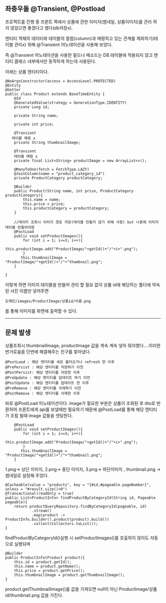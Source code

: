 ## 좌충우돌 @Transient, @Postload 

프로젝트를 진행 중 프론트 쪽에서 상품에 관한 이미지(썸네일, 상품이미지)를 관리 하지 않았으면 좋겠다고 했다(db저장x).

엔티티 객체의 데이터와 테이블의 컬럼(column)과 매핑하고 있는 관계를 제외하기(테이블 관리x) 위해 @Transient 어노테이션을 사용해 보았다.

즉 @Transient 어노테이션을 사용한 필드나 메소드는 DB 테이블에 적용되지 않고  엔티티 클래스 내부에서만 동작하게 하는데 사용된다.

아래는 상품 엔티티이다.

    @NoArgsConstructor(access = AccessLevel.PROTECTED)
    @Entity
    @Getter
    public class Product extends BaseTimeEntity {
        @Id
        @GeneratedValue(strategy = GenerationType.IDENTITY)
        private Long id;
    
        private String name;

        private int price;

        @Transient
       테이블 매핑 x
        private String thumbnailImage;

        @Transient
        테이블 매핑 x
        private final List<String> productImage = new ArrayList<>();

        @ManyToOne(fetch = FetchType.LAZY)
        @JoinColumn(name = "product_category_id")
        private ProductCategory productCategory;

        @Builder
        public Product(String name, int price, ProductCategory productCategory){
            this.name = name;
            this.price = price;
            this.productCategory = productCategory;
        }

        //데이터 조회시 이미지 경로 저장(테이블 만들지 않기 위해 사용) but 나중에 이미지 테이블 만들어야함
        @PostLoad
        public void setProductImages(){
            for (int i = 1; i<=3; i++){
                this.productImage.add("ProductImage/"+getId()+"/"+i+".png");
            }
           this.thumbnailImage = "ProductImage/"+getId()+"/"+"thumbnail.png";
        }

    }

이렇게 하면 이미지 테이블을 만들어 관리 할 필요 없이 상품 id에 해당하는 폴더에 약속된 사진 이름만 넣어주면 

    도메인/images/ProductImage/상품id/이름.png 
    
를 통해 이미지를 화면에 출력할 수 있다.

---

## 문제 발생

상품조회시 thumbnailImage, productImage 값을 계속 계속 넣어 줘야했다....이러한 번거로움을 단번에 해결해주는 친구를 찾아냈다.

    @PostLoad : 해당 엔티티를 새로 불러오거나 refresh 한 이후
    @PrePersist : 해당 엔티티를 저장하기 이전
    @PostPersist: 해당 엔티티를 저장한 이후
    @PreUpdate : 해당 엔티티를 업데이트 하기 이전
    @PostUpdate : 해당 엔티티를 업데이트 한 이후
    @PreRemove : 해당 엔티티를 삭제하기 이전
    @PostRemove : 해당 엔티티를 삭제한 이후
    
바로 @PostLoad 어노테이션이다. image가 필요한 부분은 상품이 조회된 후 dto로 반환하여 프론트에게 api를 보낼때만 필요하기 때문에 @PostLoad를 통해
해당 엔티티가 조횔 될때 image 값들을 셋팅한다.

        @PostLoad
        public void setProductImages(){
            for (int i = 1; i<=3; i++){
                this.productImage.add("ProductImage/"+getId()+"/"+i+".png");
            }
           this.thumbnailImage = "ProductImage/"+getId()+"/"+"thumbnail.png";
        }

1.png-> 상단 이미지, 2.png-> 중단 이미지, 3.png-> 하단이미지 , thumbnail.png -> 썸네일로 설정해 주었다.


    @Cacheable(value = "products", key = "{#id,#pageable.pageNumber}", unless = "#result.size()<0")
    @Transactional(readOnly = true)
    public List<ProductInfo> findProductByCategoryId(String id, Pageable pageable){
        return productQueryRepository.findByCategoryId(pageable, id)
                .stream()
                .map(product -> ProductInfo.builder().product(product).build())
                .collect(Collectors.toList());
    }
    
findProductByCategoryId()실행 시 setProductImages()를 호출하지 않아도 자동으로 실행되며 


    @Builder
    public ProductInfo(Product product){
        this.id = product.getId();
        this.name = product.getName();
        this.price = product.getPrice();
        this.thumbnailImage = product.getThumbnailImage();
    }
    

product.getThumbnailImage()를 값을 가져오면 null이 아닌 ProductImage/상품id/thumbnail.png 값을 가진다.



